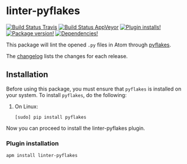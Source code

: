# linter-pyflakes

[![Build Status Travis](https://img.shields.io/travis/AtomLinter/linter-pyflakes.svg)](https://travis-ci.org/AtomLinter/linter-pyflakes)
[![Build Status AppVeyor](https://ci.appveyor.com/api/projects/status/github/AtomLinter/linter-pyflakes?branch=master&svg=true)](https://ci.appveyor.com/project/Arcanemagus/linter-pyflakes)
[![Plugin installs!](https://img.shields.io/apm/dm/linter-pyflakes.svg)](https://atom.io/packages/linter-pyflakes)
[![Package version!](https://img.shields.io/apm/v/linter-pyflakes.svg)](https://atom.io/packages/linter-pyflakes)
[![Dependencies!](https://img.shields.io/david/AtomLinter/linter-pyflakes.svg)](https://david-dm.org/AtomLinter/linter-pyflakes)

This package will lint the opened `.py` files in Atom through [pyflakes](https://launchpad.net/pyflakes).

The [changelog](https://github.com/AtomLinter/linter-pyflakes/blob/master/CHANGELOG.md) lists the changes for each release.

## Installation

Before using this package, you must ensure that `pyflakes` is installed on your system. To install `pyflakes`, do the following:

1. On Linux:

    ```ShellSession
    [sudo] pip install pyflakes
    ```

Now you can proceed to install the linter-pyflakes plugin.

### Plugin installation

```ShellSession
apm install linter-pyflakes
```
